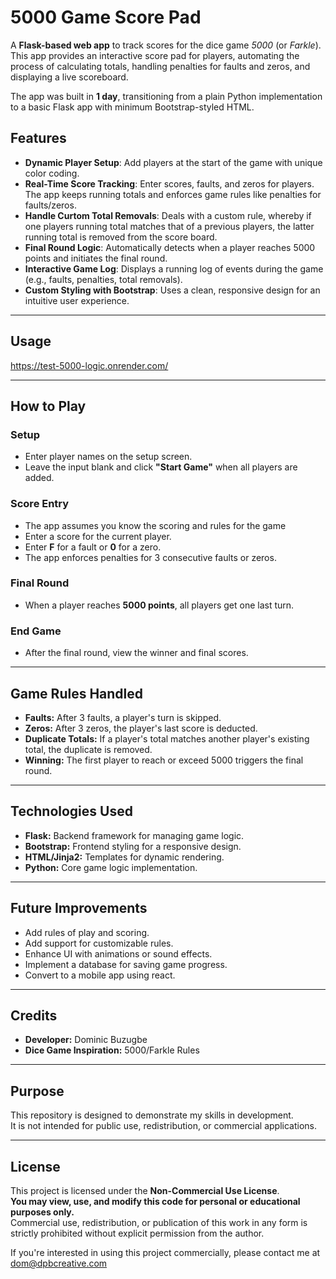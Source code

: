 # 5000 Game Score Pad

A **Flask-based web app** to track scores for the dice game *5000* (or *Farkle*). This app provides an interactive score pad for players, automating the process of calculating totals, handling penalties for faults and zeros, and displaying a live scoreboard. 

The app was built in **1 day**, transitioning from a plain Python implementation to a basic Flask app with minimum Bootstrap-styled HTML.

## Features

- **Dynamic Player Setup**: Add players at the start of the game with unique color coding.
- **Real-Time Score Tracking**: Enter scores, faults, and zeros for players. The app keeps running totals and enforces game rules like penalties for faults/zeros.
- **Handle Curtom Total Removals**: Deals with a custom rule, whereby if one players running total matches that of a previous players, the latter running total is removed from the score board.
- **Final Round Logic**: Automatically detects when a player reaches 5000 points and initiates the final round.
- **Interactive Game Log**: Displays a running log of events during the game (e.g., faults, penalties, total removals).
- **Custom Styling with Bootstrap**: Uses a clean, responsive design for an intuitive user experience.

---

## Usage

https://test-5000-logic.onrender.com/

---

## How to Play

### Setup
- Enter player names on the setup screen.
- Leave the input blank and click **"Start Game"** when all players are added.

### Score Entry
- The app assumes you know the scoring and rules for the game
- Enter a score for the current player.
- Enter **F** for a fault or **0** for a zero.
- The app enforces penalties for 3 consecutive faults or zeros.

### Final Round
- When a player reaches **5000 points**, all players get one last turn.

### End Game
- After the final round, view the winner and final scores.

---

## Game Rules Handled

- **Faults:** After 3 faults, a player's turn is skipped.
- **Zeros:** After 3 zeros, the player's last score is deducted.
- **Duplicate Totals:** If a player's total matches another player's existing total, the duplicate is removed.
- **Winning:** The first player to reach or exceed 5000 triggers the final round.

---

## Technologies Used

- **Flask:** Backend framework for managing game logic.
- **Bootstrap:** Frontend styling for a responsive design.
- **HTML/Jinja2:** Templates for dynamic rendering.
- **Python:** Core game logic implementation.

---

## Future Improvements

- Add rules of play and scoring.
- Add support for customizable rules.
- Enhance UI with animations or sound effects.
- Implement a database for saving game progress.
- Convert to a mobile app using react.

---

## Credits

- **Developer:** Dominic Buzugbe
- **Dice Game Inspiration:** 5000/Farkle Rules

---

## Purpose

This repository is designed to demonstrate my skills in development.  
It is not intended for public use, redistribution, or commercial applications.

---

## License

This project is licensed under the **Non-Commercial Use License**.  
**You may view, use, and modify this code for personal or educational purposes only.**  
Commercial use, redistribution, or publication of this work in any form is strictly prohibited without explicit permission from the author.

If you're interested in using this project commercially, please contact me at dom@dpbcreative.com

